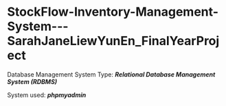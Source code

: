 # StockFlow-Inventory-Management-System---SarahJaneLiewYunEn_FinalYearProject

<p>Database Management System Type: <b><i>Relational Database Management System (RDBMS)</i></b></p>
<p>System used: <b><i>phpmyadmin</i></b></p>
